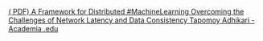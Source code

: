 [( PDF) A Framework for Distributed #MachineLearning Overcoming the Challenges of Network Latency and Data Consistency   Tapomoy Adhikari - Academia .edu](https://qi.tc/qi/111439)